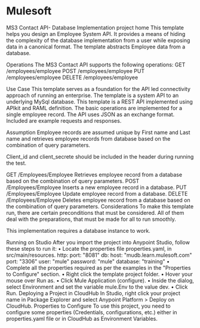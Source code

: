 # Mulesoft

MS3 Contact API- Database Implementation project
home
This template helps you design an Employee System API. It provides a means of hiding the complexity of the database implementation from a user while exposing data in a canonical format. The template abstracts Employee data from a database.

Operations
The MS3 Contact API supports the following operations:
      GET /employees/employee
      POST /employees/employee
      PUT /employees/employee
      DELETE /employees/employee
      
Use Case
This template serves as a foundation for the API led connectivity approach of running an enterprise.
The template is a system API to an underlying MySql database.
This template is a REST API implemented using APIkit and RAML definition. The basic operations are implemented for a single employee record. The API uses JSON as an exchange format. Included are example requests and responses.


Assumption
Employee records are assumed unique by First name and Last name and retrieves employee records from database based on the combination of query parameters.

Client_id and client_secrete should be included in the header during running the test.


GET /Employees/Employee
Retrieves employee record from a database based on the combination of query parameters. 
POST /Employees/Employee
Inserts a new employee record in a database.
PUT /Employees/Employee
Update employee record from a database.
DELETE /Employees/Employee
Deletes employee record from a database based on the combination of query parameters. 
Considerations
To make this template run, there are certain preconditions that must be considered. All of them deal with the preparations, that must be made for all to run smoothly. 

This implementation requires a database instance to work. 

Running on Studio
After you import the project into Anypoint Studio, follow these steps to run it:
•	Locate the properties file properties.yaml, in src/main/resources.
http:
  port: "8081"
db:
  host: "mudb.learn.mulesoft.com"
  port: "3306"
  user: "mule"
  password: "mule"
  database: "training"
•	Complete all the properties required as per the examples in the "Properties to Configure" section.
•	Right click the template project folder.
•	Hover your mouse over Run as.
•	Click Mule Application (configure).
•	Inside the dialog, select Environment and set the variable mule.Env to the value dev.
•	Click Run.
Deploying a Project in CloudHub
In Studio, right click your project name in Package Explorer and select Anypoint Platform > Deploy on CloudHub.
Properties to Configure
To use this project, you need to configure some properties (Credentials, configurations, etc.) either in properties.yaml file or in CloudHub as Environment Variables. 
